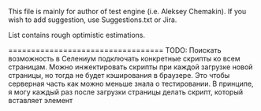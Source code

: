 This file is mainly for author of test engine (i.e. Aleksey Chemakin).
If you wish to add suggestion, use Suggestions.txt or Jira.

List contains rough optimistic estimations.

==================================
TODO: 
Поискать возможность в Селениум подключать конкретные скрипты ко всем страницам.
Можно инжектировать скрипты при каждой загрузке новой страницы, но тогда не будет кэширования
в браузере.
Это чтобы серверная часть как можно меньше знала о тестировании.
В принципе, я могу каждый раз после загрузки страницы делать скрипт, который вставляет элемент <script>,
будет ли тогда подгружаться скрипт?
А куда этот скрипт будет ссылаться?
Может тогда все-таки проще просто в браузер локально засылать скрипт.
Он там на пару килобайт от силы.
Так что это будет быстро, типа при каждой загрузке страницы - пару кб лишнего трафика.
Но это все локально.

Как сделать так, чтобы старые версии тестов работали на старом движке.
А новые могли на новой версии движка.

Версии движка сделать легко.
Буду соблюдать semver.

Запускать можно через конкретный JS, все modules тоже будут искаться в конкретном скопе.



----------------------------------

==================================
ПОДУМАТЬ В ФОНЕ (РАБОЧИЕ МОМЕНТЫ)
----------------------------------

Пусть все разработчики пишут код с учетом тестов, т.е. используют id и itemId, где это можно.

Как мне узнавать где какой itemId используется, поможет ли в этом Sencha App Inspector (chrome plugin)?

Когда тесты ломаются, на них идет Auto Assignment в bamboo (похоже, авторы коммитов ассайнятся автоматом).
Надо понять как это можно настраивать. Вроде бы мейлы авторам не рассылаются, и надеюсь, Jira таски автоматом
не создаются.
 
Что можно сделать для ускорения загрузки базы, на bamboo тесты тормозней, чем на моей машине раз в 6.

Подизайнить содержимое БД для тестовой системы.

Когда тесты заработают "официально" -
завести autotestDev ветку в гите. Создание тестов будет в ней, а в master будут выкладываться уже проверенные тесты.

Можно ли в bamboo сохранять изображения и давать ссылки на них?

==================================
HIGH LEVEL PRIORITY:
----------------------------------

Create some more tests.

Tests wait for database loading too long (two minutes sometimes).

Debug tests for windows (3h). Slash / backslash issues, cygwin utilities work.

? Setup bamboo and tests on Windows (remote desktop) (6h).

Support all needed browsers (chrome, firefox, safari, ie (on windows)). (10h ? research work (console logs from all browsers)).

==================================
MIDDLE LEVEL PRIORITY: (in parallel with tests).
----------------------------------
Добавить в bamboo.js возможность гонять по очереди тестовые пакеты, перечисленные в конфиге.
Т.е. опции для tia.js.(3.5h (нужно будет разобраться с модулем для чтения конфигов и каким-нибудь async)).
Добавить в bamboo.js опцию - останавливать ли все тестовые пакеты, если один пакет failed.(1h).

? Ненадежная проверка, что приложение готово к запуску (2h ? research).
Может быть подписаться на какие-то ивенты? (2h ? research).
Либо сделать поступенчатое (сначала Ext, потом R, потом ещё чего-нибуть) ожидание готовности приложения.

Опция -l аттачить логи, для дифнутых тестов к мейлу.
Сделать общий обход по дифнутым файлам. И колбэками делать что-то при обходе (dependency injection).
Называть логи по полному пути до них. Заменять слэш на +. (1.5h)
TODO: М.б. изображения тоже аттачить по этой опции? Заходишь в мейл, у тебя и логи и изображения встроены.(1h)

Сделать help для bamboo.js.(1h)

Как в bamboo сделать, логи интерактивными, чтобы можно было коллапсить ненужные блоки.
Например, блоки с информацией о задании (environment, etc) на страницу.(? research)

Write good help for public functions. (1.5h for current state)

More tests for support of all config parameters.(2h)

Tests for passed, failed, throwed from web driver promises. (3h)
Tests for error chaining for flow.execute(), say if first of ten functions faled, all queue should fail.
More tests for async engine.(1.5h)

Some tests for test engine util functions.(3h)

----

### Code review. (? )

* When many function parameters - replace by options object. (3h)
* Refactor everything to be more OOP (incapsulation, accessors, constructors, signletons, factories). (12h)

----

Automatic detection which tests to run by code changes. (? research work, we will implement it when it will be needed due to time issues)

Create logs as active web pages when one can use any filters and give links on such pages in emails. (8h)

Temporary Stderr and Stdout redirection, try to overload
write function for stdout and stderr streams.
Tests for stderr redirection. (? 3h research)
Некоторые тесты для движка намеренно пишут несколько строк в stderr
Если мы в bamboo подсветим stderr в логах, то эти строки могут вносить смуту.
Можно попробовать сделать так, чтобы на время выполнения теста весь stderr писался в лог теста.
Пока что это known issue.

Connect to existing window? To start test from some hand point.

tests for timeouts for webdriver (seems like sometimes it hanging).
May be page loading - the special case for which timeouts work differently.(3h (may include some research work)).

How to integrate tests into some cloud system for auto-testing. (? 12h research)

==================================
LOW LEVEL PRIORITY:
----------------------------------

При ошибке пробовать самому делать бисекцию, вычисляя коммит - вредитель.
Это позволит избавить от этой работы программиста, а ещё вести статистику чьи коммиты сколько раз сломали
тесты. (?)

tia.js could start Xvfb before tests and stop after tests. Now xvfb is started by bamboo or by hands. (1.5h)

Config option - continueAfterFail. (2h) ? (даже не знаю, где бы это могло пригодиться).

Integration with mocha? (? 20h research)

Separate test engine from Selenium and from ExtJS. (? 16h (now it is used Selenium's control flow and selenium promises)).
I.e. implement abilities to plug Selenium and plug ExtJS modules into the test engine. (? 16h)

Allow using Java tests. (12h research)

Create a few tests on Java. (8h)

Compare JavaScript and Java engines. (4h)

32bit/64bit separate tests? ( 2h (if there will be separate 64 bit and 32 bit OSes the work is just setup)).

selenium-webdriver can work from browser (and not from NodeJS) (2h learn what from this can be useful for us)

If we will support phantomjs:
PhantomJs does not follow WebDriver standard. It does not cleanup logs after reading.
We could introduce counter for strings to skip.
Investigations show that phantom cleans console at URLchanging.

Mac OS (if there will be customers).

Performance issue: Manage Driver timeouts: (? 1.5h research work)
http://seleniumhq.github.io/selenium/docs/api/javascript/class_webdriver_WebDriver_Timeouts.html
Not so important, I checked that driver polls the DOM more that 10 times per second.

==================================
ISSUES FREE OF PAYMENT, JUST FOR FUN:
----------------------------------

==================================
НЕНУЖНЫЕ ФИЧИ (WON'T FIX ISSUES)
----------------------------------
